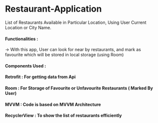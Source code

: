 # Restaurant-Application

List of Restaurants Available in Particular Location, Using User Current Location or City Name.

#### Functionalities : 
-> With this app, User can look for near by restaurants, and mark as favourite which will be stored in local storage (using Room) 


#### Components Used : 

#### Retrofit : For getting data from Api
#### Room     : For Storage of Favourite or Unfavourite Restaurants ( Marked By User)
#### MVVM     : Code is based on MVVM Architecture
#### RecyclerView  : To show the list of restaurants efficiently 
